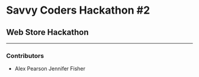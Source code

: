 # Savvy Coders Hackathon \#2
## Web Store Hackathon

---

### Contributors
+ Alex Pearson
Jennifer Fisher
